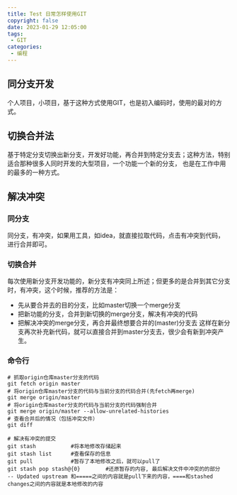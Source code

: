 ```yaml
---
title: Test 日常怎样使用GIT
copyright: false
date: 2023-01-29 12:05:00
tags: 
 - GIT
categories: 
 - 编程
---
```

## 同分支开发
个人项目，小项目，基于这种方式使用GIT，也是初入编码时，使用的最对的方式。

## 切换合并法
基于特定分支切换出新分支，开发好功能，再合并到特定分支去；这种方法，特别适合那种很多人同时开发的大型项目，一个功能一个新的分支，
也是在工作中用的最多的一种方式。

## 解决冲突
### 同分支
同分支，有冲突，如果用工具，如idea，就直接拉取代码，点击有冲突到代码，进行合并即可。

### 切换合并
每次使用新分支开发功能的，新分支有冲突同上所述；但更多的是合并到其它分支时，有冲突，这个时候，推荐的方法是：
* 先从要合并去的目的分支，比如master切换一个merge分支
* 把新功能的分支，合并到新切换的merge分支，解决有冲突的代码
* 把解决冲突的merge分支，再合并最终想要合并的(master)分支去
这样在新分支再次补充新代码，就可以直接合并到master分支去，很少会有新到冲突产生。

### 命令行
``` shell
# 抓取origin仓库master分支的代码
git fetch origin master
# 将origin仓库master分支的代码与当前分支的代码合并(先fetch再merge)
git merge origin/master
# 将origin仓库master分支的代码与当前分支的代码强制合并
git merge origin/master --allow-unrelated-histories
# 查看合并后的情况（包括冲突文件）
git diff

# 解决有冲突的提交
git stash           #将本地修改存储起来
git stash list      #查看保存的信息
git pull            #暂存了本地修改之后，就可以pull了
git stash pop stash@{0}        #还原暂存的内容, 最后解决文件中冲突的的部分
-- Updated upstream 和=====之间的内容就是pull下来的内容，====和stashed changes之间的内容就是本地修改的内容
```